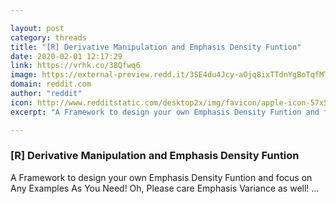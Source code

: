 ```yaml
---

layout: post
category: threads
title: "[R] Derivative Manipulation and Emphasis Density Funtion"
date: 2020-02-01 12:17:29
link: https://vrhk.co/38Qfwq6
image: https://external-preview.redd.it/3SE4du4Jcy-aOjq8ixTTdnYgBoTqfMTZ5SsbkYSf4OQ.jpg?width=420&height=219.895287958&auto=webp&s=a7b79b97a40db3dad0af05e3e607f864ecd166bc
domain: reddit.com
author: "reddit"
icon: http://www.redditstatic.com/desktop2x/img/favicon/apple-icon-57x57.png
excerpt: "A Framework to design your own Emphasis Density Funtion and focus on Any Examples As You Need! Oh, Please care Emphasis Variance as well! ..."

---
```


### [R] Derivative Manipulation and Emphasis Density Funtion

A Framework to design your own Emphasis Density Funtion and focus on Any Examples As You Need! Oh, Please care Emphasis Variance as well! ...